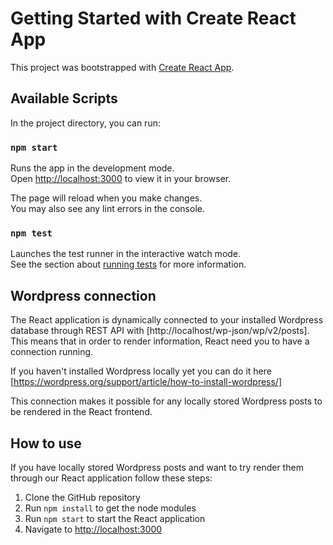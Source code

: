 # Getting Started with Create React App

This project was bootstrapped with [Create React App](https://github.com/facebook/create-react-app).

## Available Scripts

In the project directory, you can run:

### `npm start`

Runs the app in the development mode.\
Open [http://localhost:3000](http://localhost:3000) to view it in your browser.

The page will reload when you make changes.\
You may also see any lint errors in the console.

### `npm test`

Launches the test runner in the interactive watch mode.\
See the section about [running tests](https://facebook.github.io/create-react-app/docs/running-tests) for more information.

## Wordpress connection

The React application is dynamically connected to your installed Wordpress database through REST API with [http://localhost/wp-json/wp/v2/posts]. This means that in order to render information, React need you to have a connection running.

If you haven't installed Wordpress locally yet you can do it here [https://wordpress.org/support/article/how-to-install-wordpress/]

This connection makes it possible for any locally stored Wordpress posts to be rendered in the React frontend.

## How to use

If you have locally stored Wordpress posts and want to try render them through our React application follow these steps:

1. Clone the GitHub repository
2. Run `npm install` to get the node modules
3. Run `npm start` to start the React application
4. Navigate to [http://localhost:3000](http://localhost:3000)
